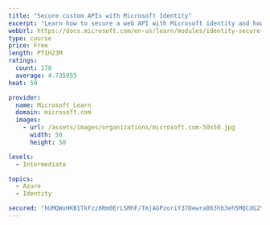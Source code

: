 ```yaml
---
title: "Secure custom APIs with Microsoft Identity"
excerpt: "Learn how to secure a web API with Microsoft identity and how to call it from another application."
webUrl: https://docs.microsoft.com/en-us/learn/modules/identity-secure-custom-api/
type: course
price: Free
length: PT1H23M
ratings:
  count: 178
  average: 4.735955
heat: 50

provider:
  name: Microsoft Learn
  domain: microsoft.com
  images:
    - url: /assets/images/organizations/microsoft.com-50x50.jpg
      width: 50
      height: 50

levels:
  - Intermediate

topics:
  - Azure
  - Identity

secured: "hUMQWxHKB1TkFzz8Rm0ErLSMhF/TmjAGPzoriY37Dewra863hb3eh5MQCdG2YvHbgwKtB93xlDzlSxHeLIivZldAaN8kp5zhk1czrNMeJd48pfruBzhO5UXz1h74g3ngs9J9NuAVCJI+HYhzHe4mOzaHTo0who9hVUi4yjlF7B4Od3Id+jvykncyZ2SZGbLblBgFaw3MvSw1VwDzDOkZbS1csz5Wt3I60SCKwj8yxfIMweq4iHIlQ7HDZ69mHo3qAA8R4ZOyIRQfB/nOk4ZP9+bZGSuX0PWeeYS+h0LFNia0+W+9IP4le0CFYoGVllkxycFUS8LxUUcNPDs6lk1SjggKRXzf/k5DVPqTBtBV1irTNUQsNLe2th89y4aA1O8byLVgfJq+laqNCxGZCzkkx0txmvbRvBApffXtFMxtF7M=;hNsTBjbArplNUzNQYdOGYA=="
---
```


